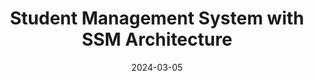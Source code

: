 ---
title:          "Student Management System with SSM Architecture"
date:           2024-03-05
endDate:        2024-09-12
selected:       false
description: >-
  The Smart Student Management System for large schools is divided into three sections: the administrator side, the student side, and the teacher side. It utilizes the Spring Security framework to implement strict method-level rights management. The system enhances privacy and improves user experience by integrating federated learning and blockchain verification.
cover:          /assets/images/covers/2024pro1.png
links:
  Code: https://gitee.com/wf728/JavaManageSystem
---